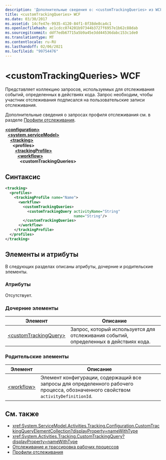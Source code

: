 ```yaml
---
description: 'Дополнительные сведения о: <customTrackingQueries> из WCF'
title: <customTrackingQueries> WCF
ms.date: 03/30/2017
ms.assetid: 14cfe47e-9935-4120-84f1-8f38de8ca4c1
ms.openlocfilehash: ac1cdcc074201b97344b3727f6957e1b62c88dab
ms.sourcegitcommit: ddf7edb67715a5b9a45e3dd44536dabc153c1de0
ms.translationtype: MT
ms.contentlocale: ru-RU
ms.lasthandoff: 02/06/2021
ms.locfileid: "99754476"
---
```

# <a name="customtrackingqueries-of-wcf"></a>\<customTrackingQueries> WCF

Представляет коллекцию запросов, используемых для отслеживания событий, определенных в действиях кода. Запрос необходим, чтобы участник отслеживания подписался на пользовательские записи отслеживания.  
  
Дополнительные сведения о запросах профиля отслеживания см. в разделе [Профили отслеживания](../../../windows-workflow-foundation/tracking-profiles.md).
  
[**\<configuration>**](../configuration-element.md)\
&nbsp;&nbsp;[**\<system.serviceModel>**](system-servicemodel.md)\
&nbsp;&nbsp;&nbsp;&nbsp;[**\<tracking>**](tracking-of-wcf.md)\
&nbsp;&nbsp;&nbsp;&nbsp;&nbsp;&nbsp;**\<profiles>**\
&nbsp;&nbsp;&nbsp;&nbsp;&nbsp;&nbsp;&nbsp;&nbsp;[**\<trackingProfile>**](trackingprofile-of-wcf.md)\
&nbsp;&nbsp;&nbsp;&nbsp;&nbsp;&nbsp;&nbsp;&nbsp;&nbsp;&nbsp;[**\<workflow>**](workflow-of-wcf.md)\
&nbsp;&nbsp;&nbsp;&nbsp;&nbsp;&nbsp;&nbsp;&nbsp;&nbsp;&nbsp;&nbsp;&nbsp;**\<customTrackingQueries>**  

## <a name="syntax"></a>Синтаксис  
  
```xml  
<tracking>
  <profiles>
    <trackingProfile name="Name">
      <workflow>
        <customTrackingQueries>
          <customTrackingQuery activityName="String"
                               name="String"/>
        </customTrackingQueries>
      </workflow>
    </trackingProfile>
  </profiles>
</tracking>
```  
  
## <a name="attributes-and-elements"></a>Элементы и атрибуты

В следующих разделах описаны атрибуты, дочерние и родительские элементы.  
  
### <a name="attributes"></a>Атрибуты

Отсутствует.
  
### <a name="child-elements"></a>Дочерние элементы
  
|Элемент|Описание|  
|-------------|-----------------|  
|[\<customTrackingQuery>](customtrackingquery-of-wcf.md)|Запрос, который используется для отслеживания событий, определенных в действиях кода.|  
  
### <a name="parent-elements"></a>Родительские элементы  
  
|Элемент|Описание|  
|-------------|-----------------|  
|[\<workflow>](../windows-workflow-foundation/workflow.md)|Элемент конфигурации, содержащий все запросы для определенного рабочего процесса, обозначенного свойством `activityDefinitionId`.|  
  
## <a name="see-also"></a>См. также

- <xref:System.ServiceModel.Activities.Tracking.Configuration.CustomTrackingQueryElementCollection?displayProperty=nameWithType>
- <xref:System.Activities.Tracking.CustomTrackingQuery?displayProperty=nameWithType>
- [Отслеживание и трассировка рабочих процессов](../../../windows-workflow-foundation/workflow-tracking-and-tracing.md)
- [Профили отслеживания](../../../windows-workflow-foundation/tracking-profiles.md)
